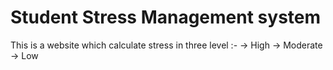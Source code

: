 # Student Stress Management system

This is a website which calculate stress in three level :-
-> High
-> Moderate
-> Low
